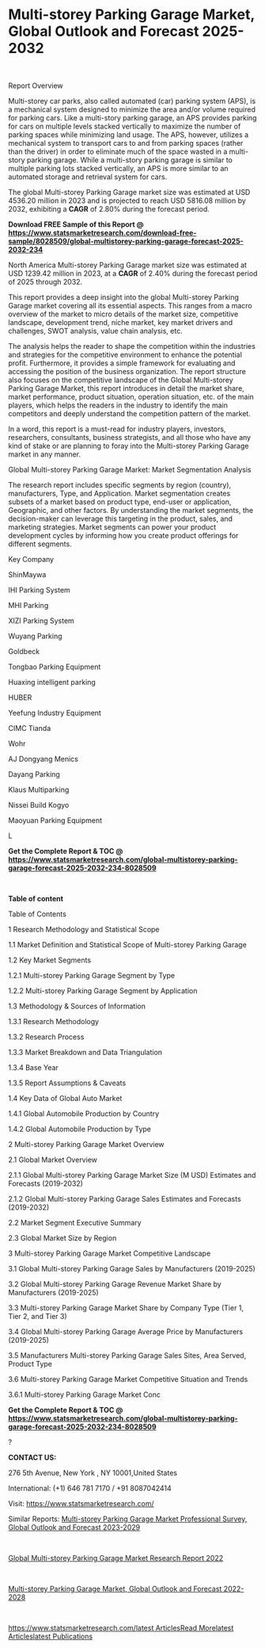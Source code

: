 <h1>Multi-storey Parking Garage Market, Global Outlook and Forecast 2025-2032</h1><br/><p>Report Overview</p>
 
 
 
 <p>Multi-storey car parks, also called automated (car) parking system (APS), is a mechanical system designed to minimize the area and/or volume required for parking cars. Like a multi-story parking garage, an APS provides parking for cars on multiple levels stacked vertically to maximize the number of parking spaces while minimizing land usage. The APS, however, utilizes a mechanical system to transport cars to and from parking spaces (rather than the driver) in order to eliminate much of the space wasted in a multi-story parking garage. While a multi-story parking garage is similar to multiple parking lots stacked vertically, an APS is more similar to an automated storage and retrieval system for cars.</p>
 
 
 
 <p>The global Multi-storey Parking Garage market size was estimated at USD 4536.20 million in 2023 and is projected to reach USD 5816.08 million by 2032, exhibiting a <strong>CAGR</strong> of 2.80% during the forecast period.</p>
 
 
 
 <p><strong>Download FREE Sample of this Report @ <a href="https://www.statsmarketresearch.com/download-free-sample/8028509/global-multistorey-parking-garage-forecast-2025-2032-234">https://www.statsmarketresearch.com/download-free-sample/8028509/global-multistorey-parking-garage-forecast-2025-2032-234</a></strong></p>
 
 
 
 <p>North America Multi-storey Parking Garage market size was estimated at USD 1239.42 million in 2023, at a <strong>CAGR</strong> of 2.40% during the forecast period of 2025 through 2032.</p>
 
 
 
 <p>This report provides a deep insight into the global Multi-storey Parking Garage market covering all its essential aspects. This ranges from a macro overview of the market to micro details of the market size, competitive landscape, development trend, niche market, key market drivers and challenges, SWOT analysis, value chain analysis, etc.</p>
 
 
 
 <p>The analysis helps the reader to shape the competition within the industries and strategies for the competitive environment to enhance the potential profit. Furthermore, it provides a simple framework for evaluating and accessing the position of the business organization. The report structure also focuses on the competitive landscape of the Global Multi-storey Parking Garage Market, this report introduces in detail the market share, market performance, product situation, operation situation, etc. of the main players, which helps the readers in the industry to identify the main competitors and deeply understand the competition pattern of the market.</p>
 
 
 
 <p>In a word, this report is a must-read for industry players, investors, researchers, consultants, business strategists, and all those who have any kind of stake or are planning to foray into the Multi-storey Parking Garage market in any manner.</p>
 
 
 
 <p>Global Multi-storey Parking Garage Market: Market Segmentation Analysis</p>
 
 
 
 <p>The research report includes specific segments by region (country), manufacturers, Type, and Application. Market segmentation creates subsets of a market based on product type, end-user or application, Geographic, and other factors. By understanding the market segments, the decision-maker can leverage this targeting in the product, sales, and marketing strategies. Market segments can power your product development cycles by informing how you create product offerings for different segments.</p>
 
 
 
 <p>Key Company</p>
 
 
 
 <p>ShinMaywa</p>
 
 
 
 <p>IHI Parking System</p>
 
 
 
 <p>MHI Parking</p>
 
 
 
 <p>XIZI Parking System</p>
 
 
 
 <p>Wuyang Parking</p>
 
 
 
 <p>Goldbeck</p>
 
 
 
 <p>Tongbao Parking Equipment</p>
 
 
 
 <p>Huaxing intelligent parking</p>
 
 
 
 <p>HUBER</p>
 
 
 
 <p>Yeefung Industry Equipment</p>
 
 
 
 <p>CIMC Tianda</p>
 
 
 
 <p>Wohr</p>
 
 
 
 <p>AJ Dongyang Menics</p>
 
 
 
 <p>Dayang Parking</p>
 
 
 
 <p>Klaus Multiparking</p>
 
 
 
 <p>Nissei Build Kogyo</p>
 
 
 
 <p>Maoyuan Parking Equipment</p>
 
 
 
 <p>L</p>
 
 
 
 <div><b>Get the Complete Report & TOC @ <a href="https://www.statsmarketresearch.com/global-multistorey-parking-garage-forecast-2025-2032-234-8028509">https://www.statsmarketresearch.com/global-multistorey-parking-garage-forecast-2025-2032-234-8028509</a></b></div>
 
 
 
 <p><br />
 
 <b>Table of content</b></p>
 
 
 
 <p>Table of Contents<br />
 
 1 Research Methodology and Statistical Scope<br />
 
 1.1 Market Definition and Statistical Scope of Multi-storey Parking Garage<br />
 
 1.2 Key Market Segments<br />
 
 1.2.1 Multi-storey Parking Garage Segment by Type<br />
 
 1.2.2 Multi-storey Parking Garage Segment by Application<br />
 
 1.3 Methodology & Sources of Information<br />
 
 1.3.1 Research Methodology<br />
 
 1.3.2 Research Process<br />
 
 1.3.3 Market Breakdown and Data Triangulation<br />
 
 1.3.4 Base Year<br />
 
 1.3.5 Report Assumptions & Caveats<br />
 
 1.4 Key Data of Global Auto Market<br />
 
 1.4.1 Global Automobile Production by Country<br />
 
 1.4.2 Global Automobile Production by Type<br />
 
 2 Multi-storey Parking Garage Market Overview<br />
 
 2.1 Global Market Overview<br />
 
 2.1.1 Global Multi-storey Parking Garage Market Size (M USD) Estimates and Forecasts (2019-2032)<br />
 
 2.1.2 Global Multi-storey Parking Garage Sales Estimates and Forecasts (2019-2032)<br />
 
 2.2 Market Segment Executive Summary<br />
 
 2.3 Global Market Size by Region<br />
 
 3 Multi-storey Parking Garage Market Competitive Landscape<br />
 
 3.1 Global Multi-storey Parking Garage Sales by Manufacturers (2019-2025)<br />
 
 3.2 Global Multi-storey Parking Garage Revenue Market Share by Manufacturers (2019-2025)<br />
 
 3.3 Multi-storey Parking Garage Market Share by Company Type (Tier 1, Tier 2, and Tier 3)<br />
 
 3.4 Global Multi-storey Parking Garage Average Price by Manufacturers (2019-2025)<br />
 
 3.5 Manufacturers Multi-storey Parking Garage Sales Sites, Area Served, Product Type<br />
 
 3.6 Multi-storey Parking Garage Market Competitive Situation and Trends<br />
 
 3.6.1 Multi-storey Parking Garage Market Conc</p>
 
 
 
 <div><b>Get the Complete Report & TOC @ <a href="https://www.statsmarketresearch.com/global-multistorey-parking-garage-forecast-2025-2032-234-8028509">https://www.statsmarketresearch.com/global-multistorey-parking-garage-forecast-2025-2032-234-8028509</a></b></div>
 
 
 
 <p>? </p>
 
 
 
 <p><b>CONTACT US:</b><br />
 
 276 5th Avenue, New York , NY 10001,United States<br />
 
 International: (+1) 646 781 7170 / +91 8087042414<br />
 
 Visit: <a href="https://www.statsmarketresearch.com/">https://www.statsmarketresearch.com/</a><br />
 
 Similar Reports: <a href="https://www.statsmarketresearch.com/global-multistorey-parking-garage-forecast-2025-2032-234-8028509">Multi-storey Parking Garage Market Professional Survey, Global Outlook and Forecast 2023-2029</a><br />
 
 <br />
 
 <a href="https://www.statsmarketresearch.com/global-multistorey-parking-garage-forecast-2025-2032-234-8028509">Global Multi-storey Parking Garage Market Research Report 2022</a><br />
 
 <br />
 
 <a href="https://www.statsmarketresearch.com/global-multistorey-parking-garage-forecast-2025-2032-234-8028509">Multi-storey Parking Garage Market, Global Outlook and Forecast 2022-2028</a><br />
 
 <br />
 
 <a href="https://gyeongbokgung.com">https://www.statsmarketresearch.com/</a><a href="https://hallyeomaritime.com">latest Articles</a><a href="https://jingwansa.com">Read More</a><a href="https://nguoiviet.jp/">latest Articles</a><a href="https://www.intelmarketresearch.com/">latest Publications</a></p>